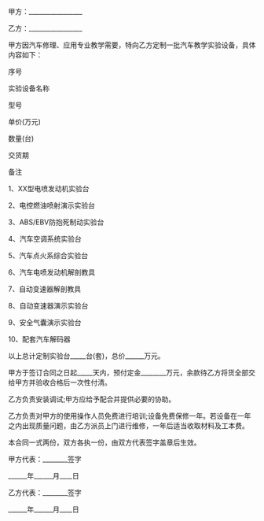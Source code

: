 
 


甲方：_________________


乙方：_________________


甲方因汽车修理、应用专业教学需要，特向乙方定制一批汽车教学实验设备，具体内容如下：


序号


实验设备名称


型号


单价(万元)


数量(台)


交货期


备注


1、XX型电喷发动机实验台


2、电控燃油喷射演示实验台


3、ABS/EBV防抱死制动实验台


4、汽车空调系统实验台


5、汽车点火系综合实验台


6、汽车电喷发动机解剖教具


7、自动变速器解剖教具


8、自动变速器演示实验台


9、安全气囊演示实验台


10、配套汽车解码器


以上总计定制实验台_____台(套)，总价______万元。


甲方于签订合同之日起_____天内，预付定金________万元，余款待乙方将货全部交给甲方并验收合格后一次性付清。


乙方负责安装调试;甲方应给予配合并提供必要的协助。


乙方负责对甲方的使用操作人员免费进行培训;设备免费保修一年。若设备在一年之内出现质量问题，由乙方派员上门进行维修，一年后适当收取材料及工本费。


本合同一式两份，双方各执一份，由双方代表签字盖章后生效。


甲方代表：________签字


______年______月____日


乙方代表：________签字


______年______月____日
 


 

 
 
 
 
 
  


  
 

  


  


  
 
 
 
 

